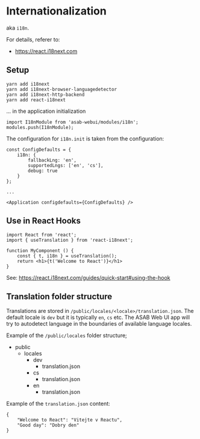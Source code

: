 # Internationalization

aka `i18n`.

For details, referer to:

 * https://react.i18next.com


## Setup

```
yarn add i18next
yarn add i18next-browser-languagedetector
yarn add i18next-http-backend
yarn add react-i18next
```

... in the application initialization

```
import I18nModule from 'asab-webui/modules/i18n';
modules.push(I18nModule);
```

The configuration for `i18n.init` is taken from the configuration:

```
const ConfigDefaults = {
	i18n: {
		fallbackLng: 'en',
		supportedLngs: ['en', 'cs'],
		debug: true
	}
};

...

<Application configdefaults={ConfigDefaults} />

```


## Use in React Hooks

```
import React from 'react';
import { useTranslation } from 'react-i18next';

function MyComponent () {
	const { t, i18n } = useTranslation();
	return <h1>{t('Welcome to React')}</h1>
}
```

See: https://react.i18next.com/guides/quick-start#using-the-hook



## Translation folder structure

Translations are stored in `/public/locales/<locale>/translation.json`.
The default locale is `dev` but it is typically `en`, `cs` etc.
The ASAB Web UI app will try to autodetect language in the boundaries of available language locales.

Example of the `/public/locales` folder structure;

* public
  * locales
    * dev
      * translation.json
    * cs
      * translation.json
    * en
      * translation.json


Example of the `translation.json` content:

```
{
	"Welcome to React": "Vitejte v Reactu",
	"Good day": "Dobry den"
}
```
